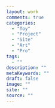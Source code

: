 ```yaml
---
layout: work
comments: true
categories:
  - "Toy"
  - "Project"
  - "Site"
  - "Art"
  - "Pro"
tags:
  - ""
description: ""
metaKeywords: ""
draft: false
image: ""
site: ""
source: ""
---
```




<!--more-->
